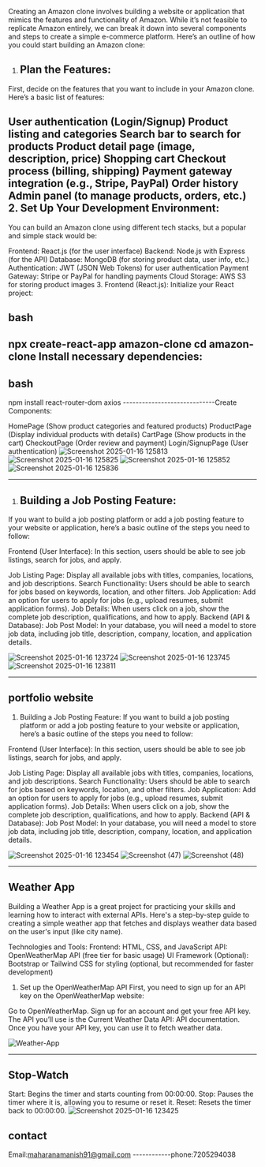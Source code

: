 Creating an Amazon clone involves building a website or application that mimics the features and functionality of Amazon. While it’s not feasible to replicate Amazon entirely, we can break it down into several components and steps to create a simple e-commerce platform. Here’s an outline of how you could start building an Amazon clone:

1. Plan the Features:
   -----------------------------------------
First, decide on the features that you want to include in your Amazon clone. Here’s a basic list of features:

User authentication (Login/Signup)
Product listing and categories
Search bar to search for products
Product detail page (image, description, price)
Shopping cart
Checkout process (billing, shipping)
Payment gateway integration (e.g., Stripe, PayPal)
Order history
Admin panel (to manage products, orders, etc.)
2. Set Up Your Development Environment:
---------------------------------------------
You can build an Amazon clone using different tech stacks, but a popular and simple stack would be:

Frontend: React.js (for the user interface)
Backend: Node.js with Express (for the API)
Database: MongoDB (for storing product data, user info, etc.)
Authentication: JWT (JSON Web Tokens) for user authentication
Payment Gateway: Stripe or PayPal for handling payments
Cloud Storage: AWS S3 for storing product images
3. Frontend (React.js):
Initialize your React project:

bash
----------------------
npx create-react-app amazon-clone
cd amazon-clone
Install necessary dependencies:
---------------------------------
bash
--------------------------------
npm install react-router-dom axios
-----------------------------Create Components:

HomePage (Show product categories and featured products)
ProductPage (Display individual products with details)
CartPage (Show products in the cart)
CheckoutPage (Order review and payment)
Login/SignupPage (User authentication)
![Screenshot 2025-01-16 125813](https://github.com/user-attachments/assets/2aef18b1-edf7-44b8-9647-8af3b83da201)
![Screenshot 2025-01-16 125825](https://github.com/user-attachments/assets/9cebdc25-55e1-4379-b169-c112006433e7)
![Screenshot 2025-01-16 125852](https://github.com/user-attachments/assets/d0f31922-bb81-4079-88ac-e830334ce410)
![Screenshot 2025-01-16 125836](https://github.com/user-attachments/assets/0088fa0a-fb75-4618-bda8-8c89721b28df)

-----------------------------------------------------------------------------
1. Building a Job Posting Feature:
   ---------------------------------------------
If you want to build a job posting platform or add a job posting feature to your website or application, here’s a basic outline of the steps you need to follow:

Frontend (User Interface):
In this section, users should be able to see job listings, search for jobs, and apply.

Job Listing Page: Display all available jobs with titles, companies, locations, and job descriptions.
Search Functionality: Users should be able to search for jobs based on keywords, location, and other filters.
Job Application: Add an option for users to apply for jobs (e.g., upload resumes, submit application forms).
Job Details: When users click on a job, show the complete job description, qualifications, and how to apply.
Backend (API & Database):
Job Post Model: In your database, you will need a model to store job data, including job title, description, company, location, and application details.

![Screenshot 2025-01-16 123724](https://github.com/user-attachments/assets/54493d71-c9b4-4c8f-85e1-265e8c932646)
![Screenshot 2025-01-16 123745](https://github.com/user-attachments/assets/66c08ab7-4840-494f-83ad-f881ba91bb06)
![Screenshot 2025-01-16 123811](https://github.com/user-attachments/assets/0a33e7db-3208-47c4-83e6-ec245b96b7cc)

--------------------------------------------------------------------------------------------
portfolio website
---------------
1. Building a Job Posting Feature:
If you want to build a job posting platform or add a job posting feature to your website or application, here’s a basic outline of the steps you need to follow:

Frontend (User Interface):
In this section, users should be able to see job listings, search for jobs, and apply.

Job Listing Page: Display all available jobs with titles, companies, locations, and job descriptions.
Search Functionality: Users should be able to search for jobs based on keywords, location, and other filters.
Job Application: Add an option for users to apply for jobs (e.g., upload resumes, submit application forms).
Job Details: When users click on a job, show the complete job description, qualifications, and how to apply.
Backend (API & Database):
Job Post Model: In your database, you will need a model to store job data, including job title, description, company, location, and application details.

![Screenshot 2025-01-16 123454](https://github.com/user-attachments/assets/65d5f3ee-2bd0-4b9c-b8ec-906a2cb82bb2)
![Screenshot (47)](https://github.com/user-attachments/assets/6fab618d-7d41-4f5d-b79c-79cc3718a64f)
![Screenshot (48)](https://github.com/user-attachments/assets/7d556359-7c93-436f-8388-a2663ace823c)


------------------------------------------------------------------------------
Weather App
----------------
Building a Weather App is a great project for practicing your skills and learning how to interact with external APIs. Here's a step-by-step guide to creating a simple weather app that fetches and displays weather data based on the user's input (like city name).

Technologies and Tools:
Frontend: HTML, CSS, and JavaScript
API: OpenWeatherMap API (free tier for basic usage)
UI Framework (Optional): Bootstrap or Tailwind CSS for styling (optional, but recommended for faster development)
1. Set up the OpenWeatherMap API
First, you need to sign up for an API key on the OpenWeatherMap website:

Go to OpenWeatherMap.
Sign up for an account and get your free API key.
The API you’ll use is the Current Weather Data API: API documentation.
Once you have your API key, you can use it to fetch weather data.

![Weather-App](https://github.com/user-attachments/assets/8b990d82-2233-43e2-86d0-5be7ad3d7868)

----------------------------------------------------
Stop-Watch
-------------
Start: Begins the timer and starts counting from 00:00:00.
Stop: Pauses the timer where it is, allowing you to resume or reset it.
Reset: Resets the timer back to 00:00:00.
![Screenshot 2025-01-16 123425](https://github.com/user-attachments/assets/da2eb584-a211-4ed6-9f14-0a8711adf61d)

contact
------------
Email:maharanamanish91@gmail.com
------------phone:7205294038

